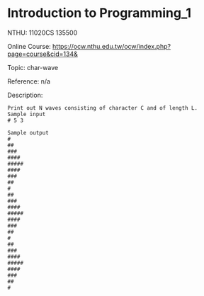 # Introduction to Programming_1

NTHU: 11020CS 135500

Online Course: https://ocw.nthu.edu.tw/ocw/index.php?page=course&cid=134&

Topic: char-wave

Reference: n/a

Description: 
```javascript=
Print out N waves consisting of character C and of length L.
Sample input
# 5 3

Sample output
#
##
###
####
#####
####
###
##
#
##
###
####
#####
####
###
##
#
##
###
####
#####
####
###
##
#
```
